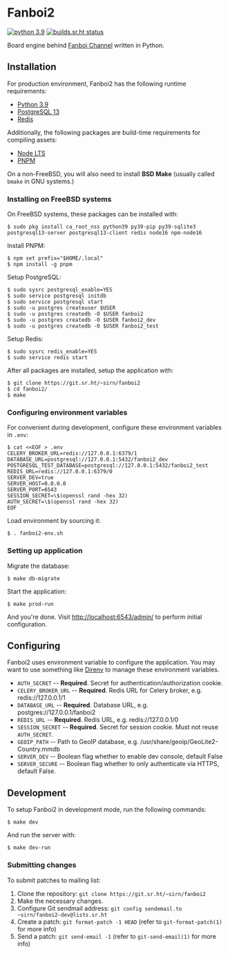 # Fanboi2

[![python 3.9](https://img.shields.io/badge/python-3.9-blue.svg)](https://docs.python.org/3/whatsnew/3.9.html)
[![builds.sr.ht status](https://builds.sr.ht/~sirn/fanboi2/commits/freebsd.yml.svg)](https://builds.sr.ht/~sirn/fanboi2/commits/freebsd.yml?)

Board engine behind [Fanboi Channel](https://fanboi.ch/) written in Python.

## Installation

For production environment, Fanboi2 has the following runtime requirements:

-   [Python 3.9](https://www.python.org/downloads/)
-   [PostgreSQL 13](https://www.postgresql.org/)
-   [Redis](https://redis.io/)

Additionally, the following packages are build-time requirements for compiling assets:

-   [Node LTS](https://nodejs.org/)
-   [PNPM](https://github.com/pnpm/pnpm)

On a non-FreeBSD, you will also need to install **BSD Make** (usually called `bmake` in GNU systems.)

### Installing on FreeBSD systems

On FreeBSD systems, these packages can be installed with:

```shellsession
$ sudo pkg install ca_root_nss python39 py39-pip py39-sqlite3 postgresql13-server postgresql13-client redis node16 npm-node16
```

Install PNPM:

```shellsession
$ npm set prefix="$HOME/.local"
$ npm install -g pnpm
```

Setup PostgreSQL:

```shellsession
$ sudo sysrc postgresql_enable=YES
$ sudo service postgresql initdb
$ sudo service postgresql start
$ sudo -u postgres createuser $USER
$ sudo -u postgres createdb -O $USER fanboi2
$ sudo -u postgres createdb -O $USER fanboi2_dev
$ sudo -u postgres createdb -O $USER fanboi2_test
```

Setup Redis:

```shellsession
$ sudo sysrc redis_enable=YES
$ sudo service redis start
```

After all packages are installed, setup the application with:

```shellsession
$ git clone https://git.sr.ht/~sirn/fanboi2
$ cd fanboi2/
$ make
```

### Configuring environment variables

For convenient during development, configure these environment variables in `.env`:

```shellsession
$ cat <<EOF > .env
CELERY_BROKER_URL=redis://127.0.0.1:6379/1
DATABASE_URL=postgresql://127.0.0.1:5432/fanboi2_dev
POSTGRESQL_TEST_DATABASE=postgresql://127.0.0.1:5432/fanboi2_test
REDIS_URL=redis://127.0.0.1:6379/0
SERVER_DEV=true
SERVER_HOST=0.0.0.0
SERVER_PORT=6543
SESSION_SECRET=\$(openssl rand -hex 32)
AUTH_SECRET=\$(openssl rand -hex 32)
EOF
```

Load environment by sourcing it:

```shellsession
$ . fanboi2-env.sh
```

### Setting up application

Migrate the database:

```shellsession
$ make db-migrate
```

Start the application:

```shellsession
$ make prod-run
```

And you're done. Visit <http://localhost:6543/admin/> to perform initial configuration.

## Configuring

Fanboi2 uses environment variable to configure the application. You may want to use something like [Direnv](https://github.com/direnv/direnv) to manage these environment variables.

-   `AUTH_SECRET` -- **Required**. Secret for authentication/authorization cookie.
-   `CELERY_BROKER_URL` -- **Required**. Redis URL for Celery broker, e.g. redis://127.0.0.1/1
-   `DATABASE_URL` -- **Required**. Database URL, e.g. postgres://127.0.0.1/fanboi2
-   `REDIS_URL` -- **Required**. Redis URL, e.g. redis://127.0.0.1/0
-   `SESSION_SECRET` -- **Required**. Secret for session cookie. Must not reuse `AUTH_SECRET`.
-   `GEOIP_PATH` -- Path to GeoIP database, e.g. /usr/share/geoip/GeoLite2-Country.mmdb
-   `SERVER_DEV` -- Boolean flag whether to enable dev console, default False
-   `SERVER_SECURE` -- Boolean flag whether to only authenticate via HTTPS, default False.

## Development

To setup Fanboi2 in development mode, run the following commands:

```shellsession
$ make dev
```

And run the server with:

```shellsession
$ make dev-run
```

### Submitting changes

To submit patches to mailing list:

1.  Clone the repository: `git clone https://git.sr.ht/~sirn/fanboi2`
2.  Make the necessary changes.
3.  Configure Git sendmail address: `git config sendemail.to ~sirn/fanboi2-dev@lists.sr.ht`
4.  Create a patch: `git format-patch -1 HEAD` (refer to `git-format-patch(1)` for more info)
5.  Send a patch: `git send-email -1` (refer to `git-send-email(1)` for more info)
